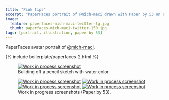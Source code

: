 ```yaml
---
title: "Pink tips"
excerpt: "PaperFaces portrait of @mich-maci drawn with Paper by 53 on an iPad."
image: 
  feature: paperfaces-mich-maci-twitter-lg.jpg
  thumb: paperfaces-mich-maci-twitter-150.jpg
tags: [portrait, illustration, paper by 53]
---
```


PaperFaces avatar portrait of <a href="http://twitter.com/mich-maci">@mich-maci</a>.

{% include boilerplate/paperfaces-2.html %}

<figure>
	<a href="{{ site.url }}/images/paperfaces-mich-maci-process-1-lg.jpg"><img src="{{ site.url }}/images/paperfaces-mich-maci-process-1-750.jpg" alt="Work in process screenshot"></a>
	<figcaption>Building off a pencil sketch with water color.</figcaption>
</figure>

<figure class="half">
	<a href="{{ site.url }}/images/paperfaces-mich-maci-process-2-lg.jpg"><img src="{{ site.url }}/images/paperfaces-mich-maci-process-2-600.jpg" alt="Work in process screenshot"></a>
	<a href="{{ site.url }}/images/paperfaces-mich-maci-process-3-lg.jpg"><img src="{{ site.url }}/images/paperfaces-mich-maci-process-3-600.jpg" alt="Work in process screenshot"></a>
	<a href="{{ site.url }}/images/paperfaces-mich-maci-process-4-lg.jpg"><img src="{{ site.url }}/images/paperfaces-mich-maci-process-4-600.jpg" alt="Work in process screenshot"></a>
	<a href="{{ site.url }}/images/paperfaces-mich-maci-process-5-lg.jpg"><img src="{{ site.url }}/images/paperfaces-mich-maci-process-5-600.jpg" alt="Work in process screenshot"></a>
	<figcaption>Work in progress screenshots (Paper by 53).</figcaption>
</figure>